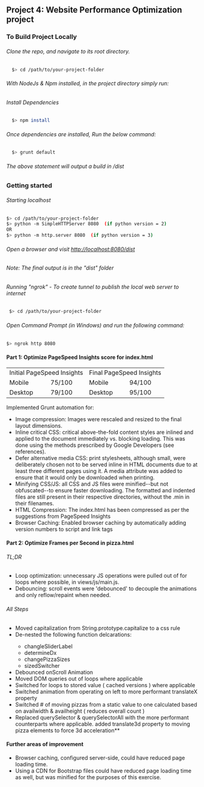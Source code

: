 ## Project 4: Website Performance Optimization project


### To Build Project Locally

###### Clone the repo, and navigate to its root directory.

```bash
  $> cd /path/to/your-project-folder
  ```
  
###### With NodeJs & Npm installed, in the project directory simply run:

###### Install Dependencies

```bash  
  $> npm install
  ```

###### Once dependencies are installed, Run the below command:
  
```bash  
  $> grunt default 
  ```

###### The above statement will output a build in /dist


### Getting started

###### Starting localhost

  ```bash
  $> cd /path/to/your-project-folder
  $> python -m SimpleHTTPServer 8080  (if python version = 2)
  OR
  $> python -m http.server 8080  (if python version = 3)
  ```

###### Open a browser and visit <a target="_blank" href="http://localhost:8080/dist"> http://localhost:8080/dist </a>

###### Note: The final output is in the "dist" folder

###### Running "ngrok" - To create tunnel to publish the local web server to internet

``` bash
 $> cd /path/to/your-project-folder  
 ```

###### Open Command Prompt (in Windows) and run the following command:
   
   ``` bash
   $> ngrok http 8080  
   ```

#### Part 1: Optimize PageSpeed Insights score for index.html

<table style="border-collapse: collapse">
<tr>
    <td colspan="2">Initial PageSpeed Insights</td>
    <td colspan="2">Final PageSpeed Insights</td>
</tr>
<tr>
    <td>Mobile</td>
    <td>75/100</td>
    <td>Mobile</td>
    <td class="finalValue">94/100</td>
</tr>
<tr>
    <td>Desktop</td>
    <td>79/100</td>
    <td>Desktop</td>
    <td class="finalValue">95/100</td>
</tr>
</table>

Implemented Grunt automation for:
<ul>
<li>Image compression: Images were rescaled and resized to the final layout dimensions.</li>
<li>Inline critical CSS: critical above-the-fold content styles are inlined and applied to the document immediately vs. blocking loading. This was done using the methods prescribed by Google Developers (see references).</li>
<li>Defer alternative media CSS: print stylesheets, although small, were deliberately chosen not to be served inline in HTML documents due to at least three different pages using it. A media attribute was added to ensure that it would only be downloaded when printing.</li>
<li>Minifying CSS/JS: all CSS and JS files were minified--but not obfuscated--to ensure faster downloading. The formatted and indented files are still present in their respective directories, without the .min in their filenames.</li>
<li>HTML Compression: The index.html has been compressed as per the suggestions from PageSpeed Insights</li>
<li>Browser Caching: Enabled browser caching by automatically adding version numbers to script and link tags</li>
</ul>


#### Part 2: Optimize Frames per Second in pizza.html

###### TL;DR

<ul>
<li>Loop optimization: unnecessary JS operations were pulled out of for loops where possible, in views/js/main.js.</li>
<li>Debouncing: scroll events were 'debounced' to decouple the animations and only reflow/repaint when needed.</li>
</ul>

###### All Steps

<ul>
<li> Moved capitalization from String.prototype.capitalize to a css rule </li>
<li> De-nested the following function delcarations: </li>
<ul>
<li> changleSliderLabel </li>
<li> determineDx </li>
<li> changePizzaSizes </li>
<li> sizedSwitcher </li>
</ul>
<li> Debounced onScroll Animation </li>
<li> Moved DOM queries out of loops where applicable </li>
<li> Switched for loops to stored value ( cached versions ) where applicable </li>
<li> Switched animation from operating on left to more performant translateX property </li>
<li> Switched # of moving pizzas from a static value to one calculated based on availwidth & availheight ( reduces overall count ) </li>
<li> Replaced querySelector & querySelectorAll with the more performant counterparts where applicable.
added translate3d property to moving pizza elements to force 3d acceleration** </li>
</ul>


#### Further areas of improvement

<ul>
<li>Browser caching, configured server-side, could have reduced page loading time.</li>
<li>Using a CDN for Bootstrap files could have reduced page loading time as well, but was minified for the purposes of this exercise.</li>
</ul>


